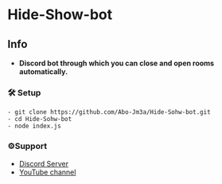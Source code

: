 # Hide-Show-bot

## Info

- **Discord bot through which you can close and open rooms automatically.**

### 🛠 Setup

```
- git clone https://github.com/Abo-Jm3a/Hide-Sohw-bot.git
- cd Hide-Sohw-bot
- node index.js
```

### ⚙Support

- [Discord Server](https://discord.gg/utzX3rUCgm)
- [YouTube channel](https://www.youtube.com/@-Abj)
